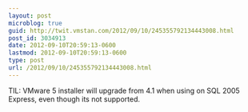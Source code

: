 ```yaml
---
layout: post
microblog: true
guid: http://twit.vmstan.com/2012/09/10/245355792134443008.html
post_id: 3034913
date: 2012-09-10T20:59:13-0600
lastmod: 2012-09-10T20:59:13-0600
type: post
url: /2012/09/10/245355792134443008.html
---
```

TIL: VMware 5 installer will upgrade from 4.1 when using on SQL 2005 Express, even though its not supported.
